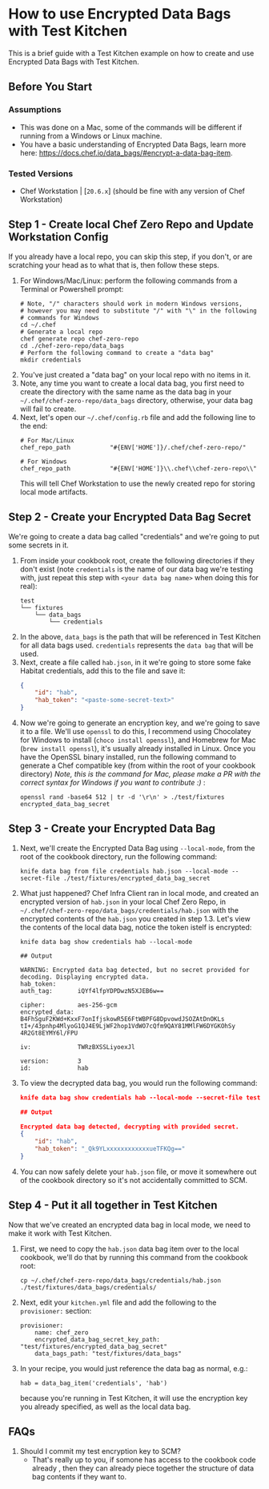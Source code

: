 # How to use Encrypted Data Bags with Test Kitchen

This is a brief guide with a Test Kitchen example on how to create and use
Encrypted Data Bags with Test Kitchen.

## Before You Start

### Assumptions

* This was done on a Mac, some of the commands will be different if running from
a Windows or Linux machine.
* You have a basic understanding of Encrypted Data Bags, learn more here: 
https://docs.chef.io/data_bags/#encrypt-a-data-bag-item.

### Tested Versions

* Chef Workstation | [`20.6.x`] (should be fine with any version of Chef 
Workstation)

## Step 1 - Create local Chef Zero Repo and Update Workstation Config
If you already have a local repo, you can skip this step, if you don't, or are
scratching your head as to what that is, then follow these steps.

1. For Windows/Mac/Linux: perform the following commands from a Terminal or
Powershell prompt:
    ```
    # Note, "/" characters should work in modern Windows versions, 
    # however you may need to substitute "/" with "\" in the following 
    # commands for Windows
    cd ~/.chef
    # Generate a local repo
    chef generate repo chef-zero-repo
    cd ./chef-zero-repo/data_bags
    # Perform the following command to create a "data bag"
    mkdir credentials
    ```
1. You've just created a "data bag" on your local repo with no items in it.
1. Note, any time you want to create a local data bag, you first need to create
the directory with the same name as the data bag in your 
`~/.chef/chef-zero-repo/data_bags` directory, otherwise, your data bag will fail
to create.
1. Next, let's open our `~/.chef/config.rb` file and add the following line to 
the end:
    ```
    # For Mac/Linux
    chef_repo_path           "#{ENV['HOME']}/.chef/chef-zero-repo/"

    # For Windows
    chef_repo_path           "#{ENV['HOME']}\\.chef\\chef-zero-repo\\"
    ```
    This will tell Chef Workstation to use the newly created repo for storing
    local mode artifacts.

## Step 2 - Create your Encrypted Data Bag Secret
We're going to create a data bag called "credentials" and we're going to put
some secrets in it.

1. From inside your cookbook root, create the following directories if they 
don't exist (note `credentials` is the name of our data bag we're testing with,
just repeat this step with `<your data bag name>` when doing this for real):
    ```
    test
    └── fixtures
        └── data_bags
            └── credentials
    ```
1. In the above, `data_bags` is the path that will be referenced in Test Kitchen
for all data bags used. `credentials` represents the `data bag` that will be 
used.
1. Next, create a file called `hab.json`, in it we're going to store some fake
Habitat credentials, add this to the file and save it:
    ```json
    {
        "id": "hab",
        "hab_token": "<paste-some-secret-text>"
    }
    ```
1. Now we're going to generate an encryption key, and we're going to save it to
a file. We'll use `openssl` to do this, I recommend using Chocolatey for Windows
to install (`choco install openssl`), and Homebrew for Mac (`brew install
 openssl`), it's usually already installed in Linux. Once you have the OpenSSL 
binary installed, run the following command to generate a Chef compatible key 
(from within the root of your cookbook directory) _Note, this is the command for
Mac, please make a PR with the correct syntax for Windows if you want to 
contribute :)_ :
    ```
    openssl rand -base64 512 | tr -d '\r\n' > ./test/fixtures encrypted_data_bag_secret
    ```

## Step 3 - Create your Encrypted Data Bag
1. Next, we'll create the Encrypted Data Bag using `--local-mode`, from the root
of the cookbook directory, run the following command:
    ```
    knife data bag from file credentials hab.json --local-mode --secret-file ./test/fixtures/encrypted_data_bag_secret
    ```
1. What just happened? Chef Infra Client ran in local mode, and created an
encrypted version of `hab.json` in your local Chef Zero Repo, in 
`~/.chef/chef-zero-repo/data_bags/credentials/hab.json` with the
encrypted contents of the `hab.json` you created in step 1.3. Let's view the
contents of the local data bag, notice the token istelf is encrypted:
    ```
    knife data bag show credentials hab --local-mode

    ## Output

    WARNING: Encrypted data bag detected, but no secret provided for decoding. Displaying encrypted data.
    hab_token:
    auth_tag:       iQYf4lfpYDPDwzN5XJEB6w==

    cipher:         aes-256-gcm
    encrypted_data: B4FhSguF2KWd+KxxF7onIfjskowR5E6FtWBPFG8DpvowdJSOZAtDnOKLs
    tI+/43pnhp4MlyoG1QJ4E9LjWF2hop1VdWO7cQfm9QAY81MMlFW6DYGKOhSy
    4R2Gt8EYMY6l/FPU

    iv:             TWRzBXSSLiyoexJl

    version:        3
    id:             hab
    ```
1. To view the decrypted data bag, you would run the following command:
    ```json
    knife data bag show credentials hab --local-mode --secret-file test/fixtures/encrypted_data_bag_secret -F json

    ## Output

    Encrypted data bag detected, decrypting with provided secret.
    {
        "id": "hab",
        "hab_token": "_Qk9YLxxxxxxxxxxxxueTFKQg=="
    }
    ```
1. You can now safely delete your `hab.json` file, or move it somewhere out of
the cookbook directory so it's not accidentally committed to SCM.

## Step 4 - Put it all together in Test Kitchen
Now that we've created an encrypted data bag in local mode, we need to make it
work with Test Kitchen.

1. First, we need to copy the `hab.json` data bag item over to the local 
cookbook, we'll do that by running this command from the cookbook root:
    ```
    cp ~/.chef/chef-zero-repo/data_bags/credentials/hab.json ./test/fixtures/data_bags/credentials/
    ```
1. Next, edit your `kitchen.yml` file and add the following to the 
`provisioner:` section:
    ```
    provisioner:
        name: chef_zero
        encrypted_data_bag_secret_key_path: "test/fixtures/encrypted_data_bag_secret"
        data_bags_path: "test/fixtures/data_bags"
    ```
1. In your recipe, you would just reference the data bag as normal, e.g.:
    ```
    hab = data_bag_item('credentials', 'hab')
    ```
    because you're running in Test Kitchen, it will use the encryption key you
    already specified, as well as the local data bag. 

## FAQs

1. Should I commit my test encryption key to SCM?
    * That's really up to you, if somone has access to the cookbook code already
    , then they can already piece together the structure of data bag contents if
    they want to. 
